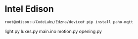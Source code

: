 # Intel Edison

```sh
root@edison:~/CodeLabs/Edzna/device# pip install paho-mqtt
```

light.py
luxes.py
main.ino
motion.py
opening.py